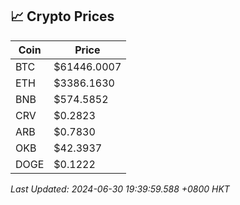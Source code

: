## 📈 Crypto Prices

| Coin | Price |
| ---- | ----- |
| BTC | $61446.0007 |
| ETH | $3386.1630 |
| BNB | $574.5852 |
| CRV | $0.2823 |
| ARB | $0.7830 |
| OKB | $42.3937 |
| DOGE | $0.1222 |

_Last Updated: 2024-06-30 19:39:59.588 +0800 HKT_